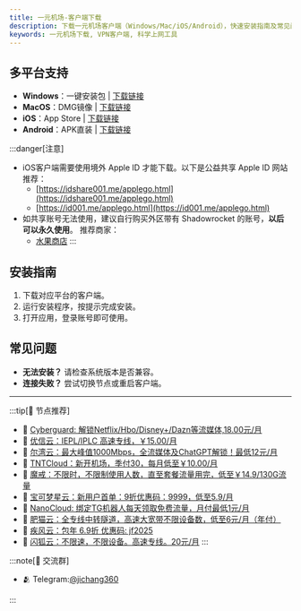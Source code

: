 ```yaml
---
title: 一元机场-客户端下载
description: 下载一元机场客户端（Windows/Mac/iOS/Android），快速安装指南及常见问题解答。
keywords: 一元机场下载, VPN客户端, 科学上网工具
---
```


## 多平台支持
- **Windows**：一键安装包 | [下载链接](https://xn--4gq62f52gdss.com/down/clash.7z)
- **MacOS**：DMG镜像 | [下载链接](https://xn--4gq62f52gdss.com/down/clash.zip)
- **iOS**：App Store | [下载链接](https://apps.apple.com/us/app/shadowrocket/id932747118)
- **Android**：APK直装 | [下载链接](https://xn--4gq62f52gdss.com/down/clash.apk)

:::danger[注意]
-  iOS客户端需要使用境外 Apple ID 才能下载。以下是公益共享 Apple ID 网站推荐：
    - [https://idshare001.me/applego.html](https://idshare001.me/applego.html)
    - [https://id001.me/applego.html](https://id001.me/applego.html)
- 如共享账号无法使用，建议自行购买外区带有 Shadowrocket 的账号，**以后可以永久使用**。
  推荐商家：
    - [水果商店](https://appleshop.win)
:::

## 安装指南
1. 下载对应平台的客户端。
2. 运行安装程序，按提示完成安装。
3. 打开应用，登录账号即可使用。

## 常见问题
- **无法安装？** 请检查系统版本是否兼容。
- **连接失败？** 尝试切换节点或重启客户端。
------------------


:::tip[🎉 节点推荐]
- 🚀 [Cyberguard: 解锁Netflix/Hbo/Disney+/Dazn等流媒体,18.00元/月](https://a.suola.link/cyberguard)<br>
- 🚀 [优信云：IEPL/IPLC 高速专线，￥15.00/月](https://a.suola.link/youxinyun)<br>
- 🚀 [尔湾云：最大峰值1000Mbps，全流媒体及ChatGPT解锁！最低12元/月](https://a.suola.link/erwan)<br>
- 🚀 [TNTCloud：新开机场，季付30，每月低至￥10.00/月](https://a.suola.link/tnt)<br>
- 🚀 [魔戒：不限时，不限制使用人数，直至套餐流量用完，低至￥14.9/130G流量](https://a.suola.link/mojie)<br>
- 🚀 [宝可梦星云：新用户首单：9折优惠码：9999，低至5.9/月 ](https://a.suola.link/pokemon)<br>
- 🚀 [NanoCloud: 绑定TG机器人每天领取免费流量，月付最低1元/月](https://a.suola.link/nanocloud)<br>
- 🚀 [肥猫云：全专线中转隧道，高速大宽带不限设备数，低至6元/月（年付）](https://a.suola.link/feimao)<br>
- 🚀 [疾风云：包年 6.9折 优惠码: jf2025](https://a.suola.link/jifeng)<br>
- 🚀 [闪狐云：不限速，不限设备。高速专线。20元/月](https://a.suola.link/shy)
:::

:::note[💬 交流群]

- 🫂 Telegram:[@jichang360](https://t.me/jichang360)

:::
